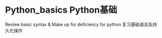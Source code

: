 # Python_basics Python基础
Review basic syntax &amp; Make up for deficiency for python
复习基础语法及持久化操作



